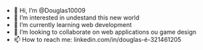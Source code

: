 - 👋 Hi, I’m @Douglas10009
- 👀 I’m interested in undestand this new world
- 🌱 I’m currently learning web development
- 💞️ I’m looking to collaborate on web applications ou game design
- 📫 How to reach me: linkedin.com/in/douglas-é-321461205

<!---
Douglas10009/Douglas10009 is a ✨ special ✨ repository because its `README.md` (this file) appears on your GitHub profile.
You can click the Preview link to take a look at your changes.
--->
